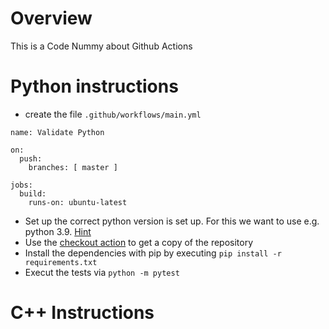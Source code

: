 # Overview
This is a Code Nummy about Github Actions

# Python instructions

* create the file `.github/workflows/main.yml`
```
name: Validate Python

on:
  push:
    branches: [ master ]

jobs:
  build:
    runs-on: ubuntu-latest
```

* Set up the correct python version is set up. For this we want to use e.g. python 3.9. [Hint](https://github.com/actions/setup-python)
* Use the [checkout action](https://github.com/actions/checkout) to get a copy of the repository 
* Install the dependencies with pip by executing `pip install -r requirements.txt`
* Execut the tests via `python -m pytest`

# C++ Instructions